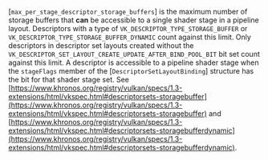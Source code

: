 [`max_per_stage_descriptor_storage_buffers`] is the maximum number of
storage buffers that  **can**  be accessible to a single shader stage in a
pipeline layout.
Descriptors with a type of `VK_DESCRIPTOR_TYPE_STORAGE_BUFFER` or
`VK_DESCRIPTOR_TYPE_STORAGE_BUFFER_DYNAMIC` count against this
limit.
Only descriptors in descriptor set layouts created without the
`VK_DESCRIPTOR_SET_LAYOUT_CREATE_UPDATE_AFTER_BIND_POOL_BIT` bit set
count against this limit.
A descriptor is accessible to a pipeline shader stage when the
`stageFlags` member of the [`DescriptorSetLayoutBinding`]
structure has the bit for that shader stage set.
See [https://www.khronos.org/registry/vulkan/specs/1.3-extensions/html/vkspec.html#descriptorsets-storagebuffer](https://www.khronos.org/registry/vulkan/specs/1.3-extensions/html/vkspec.html#descriptorsets-storagebuffer) and
[https://www.khronos.org/registry/vulkan/specs/1.3-extensions/html/vkspec.html#descriptorsets-storagebufferdynamic](https://www.khronos.org/registry/vulkan/specs/1.3-extensions/html/vkspec.html#descriptorsets-storagebufferdynamic).